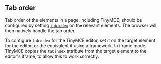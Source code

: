 ## Tab order

Tab order of the elements in a page, including TinyMCE, should be configured by setting [`tabindex`](https://developer.mozilla.org/en-US/docs/Web/HTML/Global_attributes/tabindex) on the relevant elements. The browser will then natively handle the tab order.

To configure `tabindex` for the TinyMCE editor, set it on the target element for the editor, or the equivalent if using a framework. 
In iframe mode, TinyMCE copies the `tabindex` attribute from the target element to the editor's iframe, to allow this to work correctly.